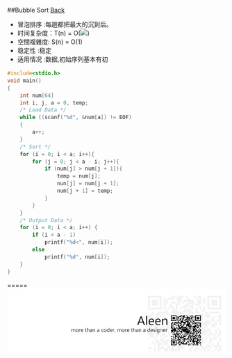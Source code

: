 ##Bubble Sort [Back](./../Sort.md)
- 冒泡排序 :每趟都把最大的沉到后。
- 时间复杂度：T(n) = O(<img src="http://www.mathtran.org/cgi-bin/mathtran?D=5;tex=n%5E2">)
- 空間複雜度: S(n) = O(1)
- 稳定性 :稳定
- 适用情况 :数据,初始序列基本有初



```c
#include<stdio.h>
void main()
{
	int num[64]
	int i, j, a = 0, temp;
	/* Load Data */
	while ((scanf("%d", &num[a]) != EOF)
	{
		a++;
	}
	/* Sort */
	for (i = 0; i < a; i++){
		for (j = 0; j < a - i; j++){
			if (num[j] > num[j + 1]){
				temp = num[j];
				nun[j] = num[j + 1];
				num[j + 1] = temp;
			}
		}
	}
	/* Output Data */
	for (i = 0; i < a; i++) {
		if (i < a - 1)
			printf("%d<", num[i]);
		else
			printf("%d", num[i]);
	}
}
```

=====
<a href="http://aleen42.github.io/" target="_blank" ><img src="./../../../pic/tail.gif"></a>

